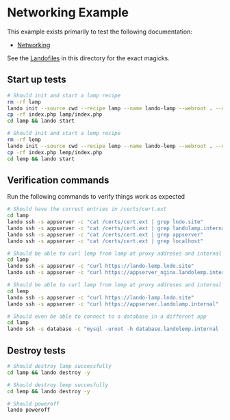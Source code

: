 Networking Example
==================

This example exists primarily to test the following documentation:

* [Networking](http://docs.devwithlando.io/config/networking.html)

See the [Landofiles](http://docs.devwithlando.io/config/lando.html) in this directory for the exact magicks.

Start up tests
--------------

```bash
# Should init and start a lamp recipe
rm -rf lamp
lando init --source cwd --recipe lamp --name lando-lamp --webroot . --dest lamp
cp -rf index.php lamp/index.php
cd lamp && lando start

# Should init and start a lemp recipe
rm -rf lemp
lando init --source cwd --recipe lemp --name lando-lemp --webroot . --dest lemp
cp -rf index.php lemp/index.php
cd lemp && lando start
```

Verification commands
---------------------

Run the following commands to verify things work as expected

```bash
# Should have the correct entries in /certs/cert.ext
cd lamp
lando ssh -s appserver -c "cat /certs/cert.ext | grep lndo.site"
lando ssh -s appserver -c "cat /certs/cert.ext | grep landolamp.internal"
lando ssh -s appserver -c "cat /certs/cert.ext | grep appserver"
lando ssh -s appserver -c "cat /certs/cert.ext | grep localhost"

# Should be able to curl lemp from lamp at proxy addreses and internal hostname
cd lamp
lando ssh -s appserver -c "curl https://lando-lemp.lndo.site"
lando ssh -s appserver -c "curl https://appserver_nginx.landolemp.internal"

# Should be able to curl lamp from lemp at proxy addreses and internal hostname
cd lemp
lando ssh -s appserver -c "curl https://lando-lamp.lndo.site"
lando ssh -s appserver -c "curl https://appserver.landolamp.internal"

# Should even be able to connect to a database in a different app
cd lamp
lando ssh -s database -c "mysql -uroot -h database.landolemp.internal -e \'quit\'"
```

Destroy tests
-------------

```bash
# Should destroy lamp successfully
cd lamp && lando destroy -y

# Should destroy lemp succesfully
cd lemp && lando destroy -y

# Should poweroff
lando poweroff
```
